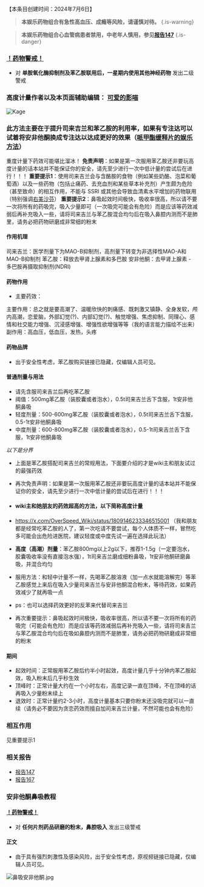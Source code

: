﻿【本条目创建时间：2024年7月6日】
> **本娱乐药物组合有急性高血压、成瘾等风险，请谨慎对待。** 
{.is-warning}

> **本娱乐药物组合心血管病患者禁用，中老年人慎用，参见[报告147](/report/RP147)**
{.is-danger}
### [！药物警戒！](https://overspeed.wiki/drug/%E8%8D%AF%E7%89%A9%E8%AD%A6%E6%88%92/)
- 对 **单胺氧化酶抑制剂及苯乙胺联用后，一星期内使用其他神经药物** 发出二级警戒

### 高度计量作者以及本页面辅助编辑： [可爱的影喵](https://x.com/_NekoKage)
![Kage](/imgs/21bc7b4e019fa1bd02bb836a6b99c712.jpg)

### 此方法主要在于提升司来吉兰和苯乙胺的利用率，如果有专注达可以试着将安非他酮换成专注达以达成更好的效果（[哌甲酯缓释片的娱乐方法](https://overspeed.wiki/%E5%93%8C%E7%94%B2%E9%85%AF%E7%BC%93%E9%87%8A%E7%89%87%E7%9A%84%E5%A8%B1%E4%B9%90%E6%96%B9%E6%B3%95/)）
重度计量下药效可能堪比溜冰！
**免责声明**：如果是第一次服用苯乙胺还非要玩高度计量的话本站并不能保证你的安全，请先至少进行一次中低计量的尝试后在进行！！！
**重要提示1**：使用司来吉兰会与含酪胺的食物（例如某些奶酪、泡菜和葡萄酒）以及一些药物（包括止痛药、去充血剂和某些草本补充剂）产生颇为危险（甚至致命）的相互作用，不能与 SSRI 或其他会导致血清素水平增加的药物联用（特别强调[右美沙芬](/drug/DXM)）
**重要提示2**：鼻吸起效时间极快，吸收率很高，所以请不要一次将所有的药吸完，吸入少量即可（一次吸完可能会有危险）而是应该等药效减弱后再补充吸入一些，请将司来吉兰与苯乙胺混合均匀后在吸入鼻腔内测而不是肺里，请务必把药物研磨成非常细的粉末

#### 作用机理
司来吉兰：医学剂量下为MAO-B抑制剂，高剂量下转变为非选择性MAO-A和MAO-B抑制剂
苯乙胺：释放去甲肾上腺素和多巴胺
安非他酮：去甲肾上腺素 - 多巴胺再摄取抑制剂(NDRI) 
#### 药物作用 
- 主要药效：

主要作用：总之就是要高潮了、温暖欣快的刺痛感、既刺激又镇静、全身发软，颅内高潮，恋爱脑，外部幻觉(?)、内部幻觉(?)、触觉增强、焦虑抑制、同理心、感情和社交能力增强、沉浸感增强、增强性欲增强等等（我的语言能力描绘不出来）
副作用：高血压，低血压，发热，头疼




#### 药物品牌
<!--
- 自己想办法去试剂网买吧
- https://x.com/SUKI_2023wasted?t=SXgxVUuPm248cwSgftHONw&s=09 (SUKI)
- https://x.com/Luonanzhu?t=1F_6htmp2i4fU2C1ysR6bA&s=09 (洛南烛）
- https://x.com/nonedrug?s=21 (乱七八糟药商) -->
- 出于安全性考虑，苯乙胺购买链接已隐藏，仅编辑人员可见。 
<!--
- [吉至生化](https://m.acmec-e.com) -->
#### 普通剂量与用法
- 请先含服司来吉兰后再吃苯乙胺
- 阈值：500mg苯乙胺（装胶囊或者泡水），0.5t司来吉兰舌下含服，1t安非他酮鼻吸
- 轻度剂量：500-600mg苯乙胺（装胶囊或者泡水），0.5t司来吉兰舌下含服，0.5-1t安非他酮鼻吸
- 中度剂量：600-800mg苯乙胺（装胶囊或者泡水），0.5-1t司来吉兰舌下含服，1t安非他酮鼻吸

*以下是分界*

- 上面是苯乙胺搭配司来吉兰的常规用法，下面要介绍的才是wiki主和朋友试过的最强药效
- 再次免责声明：如果是第一次服用苯乙胺还非要玩高度计量的话本站并不能保证你的安全，请先至少进行一次中低计量的尝试后在进行！！！

- #### wiki主和她朋友的药效超高的方法，以下简称高度计量
- https://x.com/OverSpeed_Wiki/status/1809146233346515001 （我和朋友都是经常吃苯乙胺的人了，第一次吃请不要尝试，每个人体质不一样，冒然吃多可能会出危险进医院，建议轻度或中度先试一遍在选择此玩法）
- **高度（高潮）剂量**：苯乙胺800mg以上2g以下，推荐1-1.5g（一定要泡水，胶囊吸收率没有直接泡水强），1t司来吉兰磨成细粉鼻吸，1t安非他酮研磨鼻吸，并混合均匀
- 服用方法：和轻中计量不一样，先喝苯乙胺溶液（加一点水就能溶解完）等苯乙胺感觉上来后在吸入少量司来吉兰与安非他酮混合粉末，等待药效，如果药效减少了就再吸一点
- ps：也可以选择药效更好的反苯来代替司来吉兰
- 再次重要提示：鼻吸起效时间极快，吸收率很高，所以请不要一次将所有的药吸完（可能会有危险）而是应该等药效减弱后再补充吸入一些，请将司来吉兰与苯乙胺混合均匀后在吸如鼻腔内测而不是肺里，请务必把药物研磨成非常细的粉末

#### 期间
- 起效时间：正常服用苯乙胺后约半小时起效，高度计量几乎十分钟内苯乙胺起效，吸入粉末后几乎秒生效
- 顶峰时：正常计量大约在一个小时左右，高度记录一直在顶峰，不在顶峰的话再吸入少量粉末续上
- 退效时：正常计量约2-3小时，高度计量基本只要你粉末还没吸完就可以一直续（请务必不要因为贪恋药效而擅自加司来吉兰计量，不然可能也会有危险）

### 相互作用
见重要提示1
### 相关报告
- [报告147](/report/RP147)
- [报告167](/report/RP167)
### 安非他酮鼻吸教程
#### [！药物警戒！](https://overspeed.wiki/drug/%E8%8D%AF%E7%89%A9%E8%AD%A6%E6%88%92/)
- 对 **任何片剂药品研磨的粉末，鼻腔吸入** 发出三级警戒
#### 正文
- 由于具有强烈刺激性及感染风险，出于安全性考虑，原视频链接已隐藏，仅编辑人员可见。
<!--
- 原视频大约是被Youtube误判为吸食管制毒品被删除了，实际上安非他酮在全世界都是非特殊管制的普通处方药而已。视频[存档在此](https://x.com/OverSpeed_Wiki/status/1811355981353460116)。
-->
![鼻吸安非他酮.jpg](/imgs/鼻吸安非他酮.jpg)
